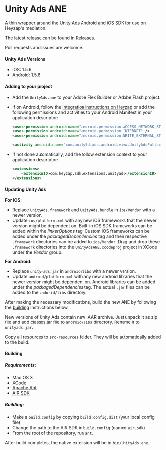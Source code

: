 # Unity Ads ANE

A thin wrapper around the [Unity Ads](https://unityads.unity3d.com/) Android and iOS SDK for use on Heyzap's mediation.

The latest release can be found in [Releases](https://github.com/Heyzap/unityads-ane/releases).

Pull requests and issues are welcome.

#### Unity Ads Versions
- iOS: 1.5.6
- Android: 1.5.6

#### Adding to your project

- Add the `UnityAds.ane` to your Adobe Flex Builder or Adobe Flash project.
- If on Android, follow the [integration instructions on Heyzap](https://developers.heyzap.com/docs/ane_setup_and_requirements#step-3-modify-your-application-descriptor) or add the following permissions and activities to your Android Manifest in your application descriptor:
	
	```xml
	<uses-permission android:name="android.permission.ACCESS_NETWORK_STATE" />
	<uses-permission android:name="android.permission.INTERNET" />
	<uses-permission android:name="android.permission.WRITE_EXTERNAL_STORAGE" />
	```

	```xml
	<activity android:name="com.unity3d.ads.android.view.UnityAdsFullscreenActivity" android:configChanges="fontScale|keyboard|keyboardHidden|locale|mnc|mcc|navigation|orientation|screenLayout|screenSize|smallestScreenSize|uiMode|touchscreen" android:hardwareAccelerated="true" />
	```

- If not done automatically, add the follow extension context to your application descriptor:

	```xml
	<extensions>
	    <extensionID>com.heyzap.sdk.extensions.unityads</extensionID>
	</extensions>
	```

#### Updating Unity Ads
**For iOS**:
- Replace `UnityAds.framework` and `UnityAds.bundle` in `ios/Vendor` with a newer version.
- Update `ios/platform.xml` with any new iOS frameworks that the newer version might be dependent on. Built-in iOS SDK frameworks can be added within the _linkerOptions_ tag. Custom iOS frameworks can be added under the _packagedDependencies_ tag and their respective `.framework` directories can be added to `ios/Vendor`. Drag and drop these `.framework` directories into the `UnityAdsANE.xcodeproj` project in XCode under the _Vendor_ group.

**For Android**:
- Replace `unity-ads.jar` in `android/libs` with a newer version.
- Update `android/platform.xml` with any new android libraries that the newer version might be dependent on. Android libraries can be added under the _packagedDependencies_ tag. The actual `.jar` files can be added to the `andorid/libs` directory.

After making the necessary modifications, build the new ANE by following the [building](#building) instructions below.

New versions of Unity Ads contain new .AAR archive. Just unpack it as zip file and add classes.jar file to `android/libs` directory. Rename it to `unityads.jar`.

Copy all resources to `src-resources` folder. They will be automatically added to the build.

#### Building

##### Requirements:
- Mac OS X
- XCode
- [Apache Ant](http://ant.apache.org/)
- [AIR SDK](http://www.adobe.com/devnet/air/air-sdk-download.html)

##### Building:
- Make a `build.config` by copying `build.config.dist` (your local config file)
- Change the path to the AIR SDK in `build.config` (named `air.sdk`)
- From the root of the repository, run `ant`.

After build completes, the native extension will be in `bin/UnityAds.ane`.
